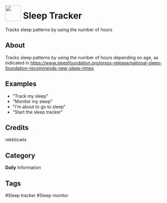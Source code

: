 # <img src="https://raw.githack.com/FortAwesome/Font-Awesome/master/svgs/solid/robot.svg" card_color="#40DBB0" width="50" height="50" style="vertical-align:bottom"/> Sleep Tracker
Tracks sleep patterns by using the number of hours

## About
Tracks sleep patterns by using the number of hours depending on age, as indicated in https://www.sleepfoundation.org/press-release/national-sleep-foundation-recommends-new-sleep-times

## Examples
* "Track my sleep"
* "Monitor my sleep"
* "I'm about to go to sleep"
* "Start the sleep tracker"

## Credits
rekkitcwts

## Category
**Daily**
Information

## Tags
#Sleep tracker
#Sleep monitor

